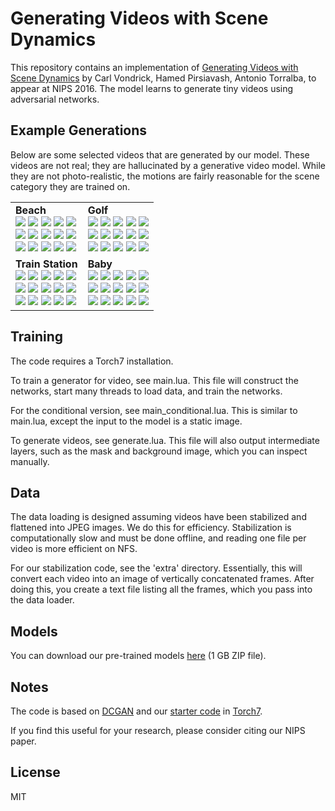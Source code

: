 Generating Videos with Scene Dynamics
=====================================

This repository contains an implementation of [Generating Videos with Scene Dynamics](http://web.carlvondrick.com/tinyvideo/) by Carl Vondrick, Hamed Pirsiavash, Antonio Torralba, to appear at NIPS 2016. The model learns to generate tiny videos using adversarial networks.

Example Generations
-------------------
Below are some selected videos that are generated by our model. These videos are not real; they are hallucinated by a generative video model. While they are not photo-realistic, the motions are fairly reasonable for the scene category they are trained on.

<table><tr><td>
<strong>Beach</strong><br>
<img src='http://carlvondrick.com/tinyvideo/supp/supp/beach/1.gif'>
<img src='http://carlvondrick.com/tinyvideo/supp/supp/beach/2.gif'>
<img src='http://carlvondrick.com/tinyvideo/supp/supp/beach/3.gif'>
<img src='http://carlvondrick.com/tinyvideo/supp/supp/beach/4.gif'>
<img src='http://carlvondrick.com/tinyvideo/supp/supp/beach/5.gif'><br>
<img src='http://carlvondrick.com/tinyvideo/supp/supp/beach/6.gif'>
<img src='http://carlvondrick.com/tinyvideo/supp/supp/beach/7.gif'>
<img src='http://carlvondrick.com/tinyvideo/supp/supp/beach/8.gif'>
<img src='http://carlvondrick.com/tinyvideo/supp/supp/beach/9.gif'>
<img src='http://carlvondrick.com/tinyvideo/supp/supp/beach/10.gif'><br>
<img src='http://carlvondrick.com/tinyvideo/supp/supp/beach/11.gif'>
<img src='http://carlvondrick.com/tinyvideo/supp/supp/beach/12.gif'>
<img src='http://carlvondrick.com/tinyvideo/supp/supp/beach/13.gif'>
<img src='http://carlvondrick.com/tinyvideo/supp/supp/beach/14.gif'>
<img src='http://carlvondrick.com/tinyvideo/supp/supp/beach/15.gif'>
</td><td>
<strong>Golf</strong><br>
<img src='http://carlvondrick.com/tinyvideo/supp/supp/golf/1.gif'>
<img src='http://carlvondrick.com/tinyvideo/supp/supp/golf/2.gif'>
<img src='http://carlvondrick.com/tinyvideo/supp/supp/golf/3.gif'>
<img src='http://carlvondrick.com/tinyvideo/supp/supp/golf/4.gif'>
<img src='http://carlvondrick.com/tinyvideo/supp/supp/golf/5.gif'><br>
<img src='http://carlvondrick.com/tinyvideo/supp/supp/golf/6.gif'>
<img src='http://carlvondrick.com/tinyvideo/supp/supp/golf/7.gif'>
<img src='http://carlvondrick.com/tinyvideo/supp/supp/golf/8.gif'>
<img src='http://carlvondrick.com/tinyvideo/supp/supp/golf/9.gif'>
<img src='http://carlvondrick.com/tinyvideo/supp/supp/golf/10.gif'><br>
<img src='http://carlvondrick.com/tinyvideo/supp/supp/golf/11.gif'>
<img src='http://carlvondrick.com/tinyvideo/supp/supp/golf/12.gif'>
<img src='http://carlvondrick.com/tinyvideo/supp/supp/golf/13.gif'>
<img src='http://carlvondrick.com/tinyvideo/supp/supp/golf/14.gif'>
<img src='http://carlvondrick.com/tinyvideo/supp/supp/golf/15.gif'>
</td></tr><tr><td>
<strong>Train Station</strong><br>
<img src='http://carlvondrick.com/tinyvideo/supp/supp/train_station/1.gif'>
<img src='http://carlvondrick.com/tinyvideo/supp/supp/train_station/2.gif'>
<img src='http://carlvondrick.com/tinyvideo/supp/supp/train_station/3.gif'>
<img src='http://carlvondrick.com/tinyvideo/supp/supp/train_station/4.gif'>
<img src='http://carlvondrick.com/tinyvideo/supp/supp/train_station/5.gif'><br>
<img src='http://carlvondrick.com/tinyvideo/supp/supp/train_station/6.gif'>
<img src='http://carlvondrick.com/tinyvideo/supp/supp/train_station/7.gif'>
<img src='http://carlvondrick.com/tinyvideo/supp/supp/train_station/8.gif'>
<img src='http://carlvondrick.com/tinyvideo/supp/supp/train_station/9.gif'>
<img src='http://carlvondrick.com/tinyvideo/supp/supp/train_station/10.gif'><br>
<img src='http://carlvondrick.com/tinyvideo/supp/supp/train_station/11.gif'>
<img src='http://carlvondrick.com/tinyvideo/supp/supp/train_station/12.gif'>
<img src='http://carlvondrick.com/tinyvideo/supp/supp/train_station/13.gif'>
<img src='http://carlvondrick.com/tinyvideo/supp/supp/train_station/14.gif'>
<img src='http://carlvondrick.com/tinyvideo/supp/supp/train_station/15.gif'>
</td><td>
<strong>Baby</strong><br>
<img src='http://carlvondrick.com/tinyvideo/supp/supp/hospital/1.gif'>
<img src='http://carlvondrick.com/tinyvideo/supp/supp/hospital/2.gif'>
<img src='http://carlvondrick.com/tinyvideo/supp/supp/hospital/3.gif'>
<img src='http://carlvondrick.com/tinyvideo/supp/supp/hospital/4.gif'>
<img src='http://carlvondrick.com/tinyvideo/supp/supp/hospital/5.gif'><br>
<img src='http://carlvondrick.com/tinyvideo/supp/supp/hospital/6.gif'>
<img src='http://carlvondrick.com/tinyvideo/supp/supp/hospital/7.gif'>
<img src='http://carlvondrick.com/tinyvideo/supp/supp/hospital/8.gif'>
<img src='http://carlvondrick.com/tinyvideo/supp/supp/hospital/9.gif'>
<img src='http://carlvondrick.com/tinyvideo/supp/supp/hospital/10.gif'><br>
<img src='http://carlvondrick.com/tinyvideo/supp/supp/hospital/11.gif'>
<img src='http://carlvondrick.com/tinyvideo/supp/supp/hospital/12.gif'>
<img src='http://carlvondrick.com/tinyvideo/supp/supp/hospital/13.gif'>
<img src='http://carlvondrick.com/tinyvideo/supp/supp/hospital/14.gif'>
<img src='http://carlvondrick.com/tinyvideo/supp/supp/hospital/15.gif'>
</td></tr></table>



Training
--------

The code requires a Torch7 installation. 

To train a generator for video, see main.lua. This file will construct the networks, start many threads to load data, and train the networks.

For the conditional version, see main_conditional.lua. This is similar to main.lua, except the input to the model is a static image.

To generate videos, see generate.lua. This file will also output intermediate layers,
such as the mask and background image, which you can inspect manually.

Data
----
The data loading is designed assuming videos have been stabilized and flattened
into JPEG images. We do this for efficiency. Stabilization is computationally slow and
must be done offline, and reading one file per video is more efficient on NFS.

For our stabilization code, see the 'extra' directory.
Essentially, this will convert each video into an image of vertically
concatenated frames. After doing this, you create a text file listing
all the frames, which you pass into the data loader.

Models
------
You can download our pre-trained models [here](https://drive.google.com/file/d/0B-xMJ5CYz_F9QS1BTE5yWl9aUWs/view?usp=sharing) (1 GB ZIP file).

Notes
-----
The code is based on [DCGAN](https://github.com/soumith/dcgan.torch) and our [starter code](https://github.com/cvondrick/torch-starter) in [Torch7](https://github.com/torch/torch7).

If you find this useful for your research, please consider citing our NIPS
paper.

License
-------
MIT
